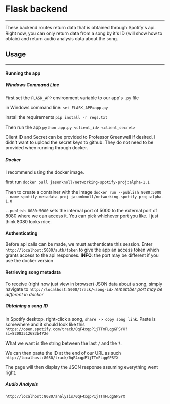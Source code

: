 # Flask backend
---

These backend routes return data that is obtained
through Spotify's api. Right now, you can only
return data from a song by it's ID (will show how to obtain)
and return audio analysis data about the song.


## Usage
---


#### Running the app
##### Windows Command Line
First set the `FLASK_APP` environment variable to our 
app's `.py` file

in Windows command line:
`set FLASK_APP=app.py`

install the requirements
`pip install -r reqs.txt`

Then run the app
`python app.py <client_id> <client_secret>`

Client ID and Secret can be provided to Professor Greenwell
if desired. I didn't want to upload the secret keys to github. 
They do not need to be provided when running through
docker.

##### Docker
I recommend using the docker image.

first run `docker pull jasonknoll/networking-spotify-proj:alpha-1.1`

Then to create a container with the image
`docker run --publish 8080:5000 --name spotify-metadata-proj jasonknoll/networking-spotify-proj:alpha-1.0`

`--publish 8080:5000` sets the internal port of 5000 to the external port of 8080
where we can access it. You can pick whichever port you like. I just think 8080 looks nice.


#### Authenticating
Before api calls can be made, we must authenticate this session.
Enter `http://localhost:5000/auth/token` to give the app an access
token which grants access to the api responses. **INFO**: the port 
may be different if you use the docker version


#### Retrieving song metadata
 To receive (right now just view in browser) JSON data about a song,
 simply navigate to `http://localhost:5000/track/<song-id>` 
 *remember port may be different in docker*

 ##### Obtaining a song ID 
 In Spotify desktop, right-click a song, `share -> copy song link`. 
 Paste is somewhere and it should look like this
 `https://open.spotify.com/track/0qF4xqpP1jTTmFLqgGPSYX?si=82083512683b472e`

 What we want is the string between the last `/` and the `?`. 

 We can then paste the ID at the end of our URL as such
 `http://localhost:8080/track/0qF4xqpP1jTTmFLqgGPSYX`

 The page will then display the JSON response assuming everything went 
 right.

 ##### Audio Analysis

  `http://localhost:8080/analysis/0qF4xqpP1jTTmFLqgGPSYX`